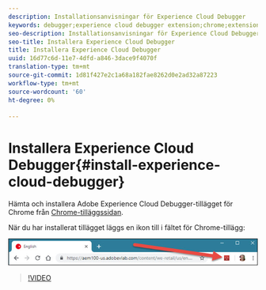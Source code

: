 ```yaml
---
description: Installationsanvisningar för Experience Cloud Debugger
keywords: debugger;experience cloud debugger extension;chrome;extension;install
seo-description: Installationsanvisningar för Experience Cloud Debugger
seo-title: Installera Experience Cloud Debugger
title: Installera Experience Cloud Debugger
uuid: 16d77c6d-11e7-4dfd-a846-3dace9f4070f
translation-type: tm+mt
source-git-commit: 1d81f427e2c1a68a182fae8262d0e2ad32a87223
workflow-type: tm+mt
source-wordcount: '60'
ht-degree: 0%

---
```



# Installera Experience Cloud Debugger{#install-experience-cloud-debugger}

Hämta och installera Adobe Experience Cloud Debugger-tillägget för Chrome från [Chrome-tilläggssidan](https://chrome.google.com/webstore/detail/adobe-experience-cloud-de/ocdmogmohccmeicdhlhhgepeaijenapj).

När du har installerat tillägget läggs en ikon till i fältet för Chrome-tillägg:

![](assets/start-icon.jpg)

>[!VIDEO](https://video.tv.adobe.com/v/23114t2/)

